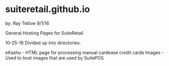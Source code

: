 # suiteretail.github.io

by: Ray Tetlow 9/1/16

General Hosting Pages for SuiteRetail

10-25-16  Divided up into directories.

eKashu - HTML page for processing manual cardease credit cards
Images - Used to host images that are used by SuitePOS
